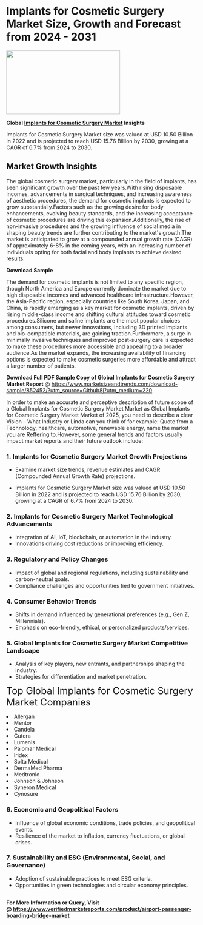 <H1>Implants for Cosmetic Surgery Market Size, Growth and Forecast from 2024 - 2031</H1><img class="aligncenter size-medium wp-image-584254" src="https://thirdeyenews.in/wp-content/uploads/2024/09/Global-Market-Research-300x168.jpeg" alt="" width="300" height="168" /><p><strong>Global&nbsp;<a href="https://www.marketsizeandtrends.com/download-sample/852452/?utm_source=Github8j?utm_medium=220">Implants for Cosmetic Surgery Market</a> Insights</strong></p><p>Implants for Cosmetic Surgery Market size was valued at USD 10.50 Billion in 2022 and is projected to reach USD 15.76 Billion by 2030, growing at a CAGR of 6.7% from 2024 to 2030.</p><p><h2>Market Growth Insights</h2> <p>The global cosmetic surgery market, particularly in the field of implants, has seen significant growth over the past few years.With rising disposable incomes, advancements in surgical techniques, and increasing awareness of aesthetic procedures, the demand for cosmetic implants is expected to grow substantially.Factors such as the growing desire for body enhancements, evolving beauty standards, and the increasing acceptance of cosmetic procedures are driving this expansion.Additionally, the rise of non-invasive procedures and the growing influence of social media in shaping beauty trends are further contributing to the market's growth.The market is anticipated to grow at a compounded annual growth rate (CAGR) of approximately 6-8% in the coming years, with an increasing number of individuals opting for both facial and body implants to achieve desired results.</p> <p><strong>Download Sample</strong></p> <p>The demand for cosmetic implants is not limited to any specific region, though North America and Europe currently dominate the market due to high disposable incomes and advanced healthcare infrastructure.However, the Asia-Pacific region, especially countries like South Korea, Japan, and China, is rapidly emerging as a key market for cosmetic implants, driven by rising middle-class income and shifting cultural attitudes toward cosmetic procedures.Silicone and saline implants are the most popular choices among consumers, but newer innovations, including 3D printed implants and bio-compatible materials, are gaining traction.Furthermore, a surge in minimally invasive techniques and improved post-surgery care is expected to make these procedures more accessible and appealing to a broader audience.As the market expands, the increasing availability of financing options is expected to make cosmetic surgeries more affordable and attract a larger number of patients.<p><span class=""><strong>Download Full PDF Sample Copy of Global Implants for Cosmetic Surgery Market Report</strong> @ <a href="https://www.marketsizeandtrends.com/download-sample/852452/?utm_source=Github8j?utm_medium=220" target="_blank">https://www.marketsizeandtrends.com/download-sample/852452/?utm_source=Github8j?utm_medium=220</a></span></p><p>In order to make an accurate and perceptive description of future scope of a Global&nbsp;Implants for Cosmetic Surgery Market Market as Global&nbsp;Implants for Cosmetic Surgery Market Market of 2025, you need to describe a clear Vision &ndash; What Industry or Linda can you think of for example: Quote from a Technology, healthcare, automotive, renewable energy, name the market you are Reffering to.However, some general trends and factors usually impact market reports and their future outlook include:</p><h3>1.&nbsp;<strong>Implants for Cosmetic Surgery Market Growth Projections</strong></h3><ul><li>Examine market size trends, revenue estimates and CAGR (Compounded Annual Growth Rate) projections.</li><li><p>Implants for Cosmetic Surgery Market size was valued at USD 10.50 Billion in 2022 and is projected to reach USD 15.76 Billion by 2030, growing at a CAGR of 6.7% from 2024 to 2030.</p></li></ul><h3>2.&nbsp;<strong>Implants for Cosmetic Surgery Market Technological Advancements</strong></h3><ul><li>Integration of AI, IoT, blockchain, or automation in the industry.</li><li>Innovations driving cost reductions or improving efficiency.</li></ul><h3>3.&nbsp;<strong>Regulatory and Policy Changes</strong></h3><ul><li>Impact of global and regional regulations, including sustainability and carbon-neutral goals.</li><li>Compliance challenges and opportunities tied to government initiatives.</li></ul><h3>4.&nbsp;<strong>Consumer Behavior Trends</strong></h3><ul><li>Shifts in demand influenced by generational preferences (e.g., Gen Z, Millennials).</li><li>Emphasis on eco-friendly, ethical, or personalized products/services.</li></ul><h3>5.&nbsp;<strong>Global Implants for Cosmetic Surgery Market Competitive Landscape</strong></h3><ul><li>Analysis of key players, new entrants, and partnerships shaping the industry.</li><li>Strategies for differentiation and market penetration.</li></ul><p data-pm-slice="1 1 []"><span style="color: inherit; font-family: inherit; font-size: 25px;">Top Global Implants for Cosmetic Surgery Market Companies</span></p><div class="" data-test-id=""><p><li>Allergan</li><li> Mentor</li><li> Candela</li><li> Cutera</li><li> Lumenis</li><li> Palomar Medical</li><li> Iridex</li><li> Solta Medical</li><li> DermaMed Pharma</li><li> Medtronic</li><li> Johnson & Johnson</li><li> Syneron Medical</li><li> Cynosure</li></p></div><h3>6.&nbsp;<strong>Economic and Geopolitical Factors</strong></h3><ul><li>Influence of global economic conditions, trade policies, and geopolitical events.</li><li>Resilience of the market to inflation, currency fluctuations, or global crises.</li></ul><h3>7.&nbsp;<strong>Sustainability and ESG (Environmental, Social, and Governance)</strong></h3><ul><li>Adoption of sustainable practices to meet ESG criteria.</li><li>Opportunities in green technologies and circular economy principles.</li></ul><h2><strong style="font-size: 14px;">For More Information or Query, Visit @&nbsp;</strong><a style="background-color: #ffffff; font-size: 14px;" href="https://www.marketsizeandtrends.com/report/implants-for-cosmetic-surgery-market/" target="_blank">https://www.verifiedmarketreports.com/product/airport-passenger-boarding-bridge-market</a></h2>